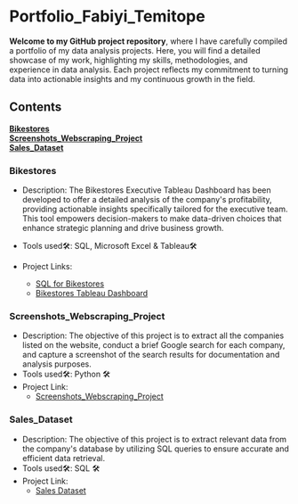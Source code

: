 # Portfolio_Fabiyi_Temitope
**Welcome to my GitHub project repository**, where I have carefully compiled a portfolio of my data analysis projects. Here, you will find a detailed showcase of my work, highlighting my skills, methodologies, and experience in data analysis.  Each project reflects my commitment to turning data into actionable insights and my continuous growth in the field.  

## Contents
**[Bikestores](https://github.com/Temitope-Fabiyi/Portfolio_Fabiyi_Temitope/edit/main/README.md#bikestores)**  
**[Screenshots_Webscraping_Project](https://github.com/Temitope-Fabiyi/Portfolio_Fabiyi_Temitope/edit/main/README.md#screenshots_webscraping_project)**  
**[Sales_Dataset](https://github.com/Temitope-Fabiyi/Portfolio_Fabiyi_Temitope/edit/main/README.md#sales_dataset)**




      





### Bikestores  

* Description: The Bikestores Executive Tableau Dashboard has been developed to offer a detailed analysis of the company's profitability, providing actionable insights specifically tailored for the executive team. This tool empowers decision-makers to make data-driven choices that enhance strategic planning and drive business growth.

* Tools used🛠️: SQL, Microsoft Excel & Tableau🛠
* Project Links:
  * [SQL for Bikestores](https://github.com/Temitope-Fabiyi/SQL_Projects/tree/9709580d8b0c1a229fe4fbce36797014eef0de75/Bikestores)
  * [Bikestores Tableau Dashboard](https://github.com/Temitope-Fabiyi/Tableau_Projects/tree/main/Bikestores)


### Screenshots_Webscraping_Project  

* Description:  The objective of this project is to extract all the companies listed on the website, conduct a brief Google search for each company, and capture a screenshot of the search results for documentation and analysis purposes.
* Tools used🛠️: Python 🛠️
* Project Link:
  * [Screenshots_Webscraping_Project](https://github.com/Temitope-Fabiyi/Python-Projects/blob/First-Web-scraping-project/Screenshots_webscraping_project.md)

### Sales_Dataset

* Description: The objective of this project is to extract relevant data from the company's database by utilizing SQL queries to ensure accurate and efficient data retrieval.
* Tools used🛠️: SQL 🛠️
* Project Link:
  * [Sales Dataset](https://github.com/Temitope-Fabiyi/SQL_Projects/blob/main/Sales_Dataset/Sales_Dataset.md)



 
  
